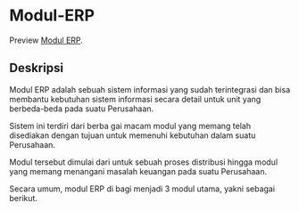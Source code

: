 # Modul-ERP

Preview [Modul ERP](https://modul-enterprise-resource-planning.vercel.app).

## Deskripsi

Modul ERP adalah sebuah sistem informasi yang sudah terintegrasi dan bisa membantu kebutuhan sistem informasi secara detail untuk unit yang berbeda-beda pada suatu Perusahaan.

Sistem ini terdiri dari berba gai macam modul yang memang telah disediakan dengan tujuan untuk memenuhi kebutuhan dalam suatu Perusahaan.

Modul tersebut dimulai dari untuk sebuah proses distribusi hingga modul yang memang menangani masalah keuangan pada suatu Perusahaan.

Secara umum, modul ERP di bagi menjadi 3 modul utama, yakni sebagai berikut.
